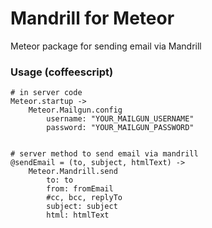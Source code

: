 Mandrill for Meteor
===============

Meteor package for sending email via Mandrill

### Usage (coffeescript)
    # in server code
    Meteor.startup ->
        Meteor.Mailgun.config
            username: "YOUR_MAILGUN_USERNAME"
            password: "YOUR_MAILGUN_PASSWORD"
            
    
    # server method to send email via mandrill        
    @sendEmail = (to, subject, htmlText) ->
        Meteor.Mandrill.send
        	to: to
    		from: fromEmail
    		#cc, bcc, replyTo 
    		subject: subject
    		html: htmlText